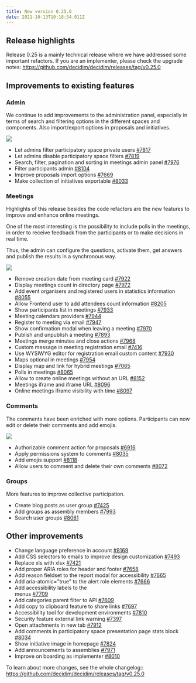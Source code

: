 ```yaml
---
title: New version 0.25.0
date: 2021-10-13T10:18:54.011Z
---
```

## Release highlights

Release 0.25 is a mainly technical release where we have addressed some important refactors. If you are an implementer, please check the upgrade notes: <https://github.com/decidim/decidim/releases/tag/v0.25.0>

## Improvements to existing features

### Admin

We continue to add improvements to the administration panel, especially in terms of search and filtering options in the different spaces and components. Also import/export options in proposals and initiatives.

![](https://lh3.googleusercontent.com/qiUAyBku0Vv0KKt2ZksDUHvOXviYiwijf0bSN0GueTCgtsNUAB48xeGZUac1XWdupKf_8oPtbi35Rr-30h8nt2odvnYDMlW76qHf9oCngm6xN64duNuRV9arh4yh4Los6NM4hVwA=s0)

* Let admins filter participatory space private users [\#7817](https://github.com/decidim/decidim/pull/7817)
* Let admins disable participatory space filters [\#7819](https://github.com/decidim/decidim/pull/7819)
* Search, filter, pagination and sorting in meetings admin panel [\#7976](https://github.com/decidim/decidim/pull/7976)
* Filter participants admin [\#8104](https://github.com/decidim/decidim/pull/8104)
* Improve proposals import options [\#7669](https://github.com/decidim/decidim/pull/7669)
* Make collection of initiatives exportable [\#8033](https://github.com/decidim/decidim/pull/8033)

### Meetings

Highlights of this release besides the code refactors are the new features to improve and enhance online meetings.

One of the most interesting is the possibility to include polls in the meetings, in order to receive feedback from the participants or to make decisions in real time.

Thus, the admin can configure the questions, activate them, get answers and publish the results in a synchronous way.

![](https://lh5.googleusercontent.com/vLkxx3RXVZUjF1-eryd-OiYVrKeud7RuM6KzOPBglXEb2vMmWJ6kuUWXwAHz64YDyUPcKRlolCHkZM0CGQMNyhDse0YZdApdA23DwHmzPkerJY-jNodfnl2FHdM5JTGYbo7HUKwq=s0)

* Remove creation date from meeting card [\#7922](https://github.com/decidim/decidim/pull/7922)
* Display meetings count in directory page [\#7972](https://github.com/decidim/decidim/pull/7972)
* Add event organisers and registered users in statistics information [\#8055](https://github.com/decidim/decidim/pull/8055)
* Allow Frontend user to add attendees count information [\#8205](https://github.com/decidim/decidim/pull/8205)
* Show participants list in meetings [\#7933](https://github.com/decidim/decidim/pull/7933)
* Meeting calendars providers [\#7944](https://github.com/decidim/decidim/pull/7944)
* Register to meeting via email [\#7947](https://github.com/decidim/decidim/pull/7947)
* Show confirmation modal when leaving a meeting [\#7970](https://github.com/decidim/decidim/pull/7970)
* Publish and unpublish a meeting [\#7893](https://github.com/decidim/decidim/pull/7893)
* Meetings merge minutes and close actions [\#7968](https://github.com/decidim/decidim/pull/7968)
* Custom message in meeting registration email [\#7416](https://github.com/decidim/decidim/pull/7416)
* Use WYSIWYG editor for registration email custom content [\#7930](https://github.com/decidim/decidim/pull/7930)
* Maps optional in meetings [\#7954](https://github.com/decidim/decidim/pull/7954)
* Display map and link for hybrid meetings [\#7065](https://github.com/decidim/decidim/pull/7065)
* Polls in meetings [\#8065](https://github.com/decidim/decidim/pull/8065)
* Allow to create online meetings without an URL [\#8152](https://github.com/decidim/decidim/pull/8152)
* Meetings iframe and iframe URL [\#8096](https://github.com/decidim/decidim/pull/8096)
* Online meetings iframe visibility with time [\#8097](https://github.com/decidim/decidim/pull/8097)

### Comments

The comments have been enriched with more options. Participants can now edit or delete their comments and add emojis.



![](https://lh3.googleusercontent.com/lQSQvanG_Hqi-ibEwGlv_AZhxy_rQDI8aU1ykYxYDpkYqe2f-8D6eySXpnq8aas8yTPAVgulswJ-XFOAU1Tmc76wqsP54Q7MvrIi2hfDxTTqzbQTJmEaFN_wtr9VpiHY3ZXbZJry=s0)

* Authorizable comment action for proposals [\#6916](https://github.com/decidim/decidim/pull/6916)
* Apply permissions system to comments [\#8035](https://github.com/decidim/decidim/pull/8035)
* Add emojis support [\#8118](https://github.com/decidim/decidim/pull/8118)
* Allow users to comment and delete their own comments [\#8072](https://github.com/decidim/decidim/pull/8072)

### Groups

More features to improve collective participation.

* Create blog posts as user group [\#7425](https://github.com/decidim/decidim/pull/7425)
* Add groups as assembly members [\#7993](https://github.com/decidim/decidim/pull/7993)
* Search user groups [\#8061](https://github.com/decidim/decidim/pull/8061)

## Other improvements

* Change language preference in account [\#8169](https://github.com/decidim/decidim/pull/8169)
* Add CSS selectors to emails to improve design customization [\#7493](https://github.com/decidim/decidim/pull/7493)
* Replace xls with xlsx [\#7421](https://github.com/decidim/decidim/pull/7421)
* Add proper ARIA roles for header and footer [\#7658](https://github.com/decidim/decidim/pull/7658)
* Add reason fieldset to the report modal for accessibility [\#7665](https://github.com/decidim/decidim/pull/7665)
* Add aria-atomic="true" to the alert role elements [\#7666](https://github.com/decidim/decidim/pull/7666)
* Add accessibility labels to the <nav> menus [\#7709](https://github.com/decidim/decidim/pull/7709)
* Add categories parent filter to API [\#7609](https://github.com/decidim/decidim/pull/7609)
* Add copy to clipboard feature to share links [\#7697](https://github.com/decidim/decidim/pull/7697)
* Accessibility tool for development environments [\#7810](https://github.com/decidim/decidim/pull/7810)
* Security feature external link warning [\#7397](https://github.com/decidim/decidim/pull/7397)
* Open attachments in new tab [\#7912](https://github.com/decidim/decidim/pull/7912)
* Add comments in participatory space presentation page stats block [\#8034](https://github.com/decidim/decidim/pull/8034)
* Show initiative image in homepage [\#7824](https://github.com/decidim/decidim/pull/7824)
* Add announcements to assemblies [\#7971](https://github.com/decidim/decidim/pull/7971)
* Improve on boarding as implementer [\#8010](https://github.com/decidim/decidim/pull/8010)

To learn about more changes, see the whole changelog:: <https://github.com/decidim/decidim/releases/tag/v0.25.0>